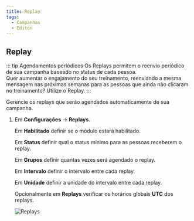 ```yaml
---
title: Replay
tags:
  - Campanhas
  - Editor
---
```


## Replay

::: tip Agendamentos periódicos
Os Replays permitem o reenvio periódico de sua campanha baseado no status de cada pessoa.<br>
Quer aumentar o engajamento do seu treinamento, reenviando a mesma mensagem nas próximas semanas para as pessoas que ainda não clicaram no treinamento? Utilize o Replay.
:::

Gerencie os replays que serão agendados automaticamente de sua campanha.

1. Em **Configurações** -> **Replays**.

   Em **Habilitado** definir se o módulo estará habilitado.

   Em **Status** definir qual o status mínimo para as pessoas receberem o replay.

   Em **Grupos** definir quantas vezes será agendado o replay.

   Em **Intervalo** definir o intervalo entre cada replay.

   Em **Unidade** definir a unidade do intervalo entre cada replay.

   Opcionalmente em **Replays** verificar os horários globais **UTC** dos replays.

   ![Replays](https://cdn.phishx.io/phishx-docs/images/phishx_campaigns_campaigns_replays_01.webp)
